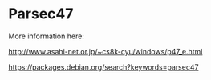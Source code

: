 # Parsec47

More information here:

http://www.asahi-net.or.jp/~cs8k-cyu/windows/p47_e.html

https://packages.debian.org/search?keywords=parsec47
